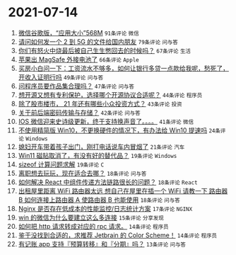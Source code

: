 # 2021-07-14

1. [微信谷歌版，“应用大小”568M](https://www.v2ex.com/t/789383) `91条评论` `微信`
1. [请问如何发一个 2 到 5G 的文件给国内朋友](https://www.v2ex.com/t/789447) `79条评论` `问与答`
1. [你们有怒火中烧最后被自己生生憋回去的时候吗？](https://www.v2ex.com/t/789418) `67条评论` `生活`
1. [苹果出 MagSafe 外接电池了](https://www.v2ex.com/t/789390) `66条评论` `Apple`
1. [买房小白问一下：工资流水不够多，如何让银行多贷一点款给我呢，愁死了，开收入证明行吗](https://www.v2ex.com/t/789419) `49条评论` `问与答`
1. [问程序员要作品集合理吗？](https://www.v2ex.com/t/789391) `47条评论` `问与答`
1. [想开源又想有专利保护，选择哪个开源协议合适呢？](https://www.v2ex.com/t/789495) `44条评论` `程序员`
1. [除了股市楼市， 21 年还有哪些小众投资方式？](https://www.v2ex.com/t/789395) `43条评论` `投资`
1. [关于前后端密码传输与存储？](https://www.v2ex.com/t/789385) `42条评论` `问与答`
1. [IOS 微信迎来史诗级更新，终于支持换声音了。。。。](https://www.v2ex.com/t/789451) `41条评论` `微信`
1. [不使用精简版 Win10，不更换硬件的情况下，有办法给 Win10 提速吗](https://www.v2ex.com/t/789463) `24条评论` `Windows`
1. [媳妇开车带着孩子出门，刚打电话说车内冒烟了](https://www.v2ex.com/t/789439) `21条评论` `汽车`
1. [Win11 磁贴取消了，有没有好的替代品？](https://www.v2ex.com/t/789513) `19条评论` `Windows`
1. [sizeof 计算问题求解](https://www.v2ex.com/t/789496) `19条评论` `C`
1. [离职想去玩玩，现在适合去哪？](https://www.v2ex.com/t/789514) `18条评论` `问与答`
1. [如何解决 React 中组件传递方法链路很长的问题？](https://www.v2ex.com/t/789488) `18条评论` `React`
1. [出租屋里距离 WiFi 路由器太远 想自己在屋里在插一个 WiFi 请教一下 路由器 B 如何连接上路由器 A 使路由器 B 也能使用](https://www.v2ex.com/t/789465) `18条评论` `问与答`
1. [Nginx 是否存在低成本的性能监控/日志统计方案](https://www.v2ex.com/t/789490) `17条评论` `NGINX`
1. [win 的微信为什么要建立这么多连接](https://www.v2ex.com/t/789527) `15条评论` `分享发现`
1. [如何把 http 请求转成对应的 rpc 请求。](https://www.v2ex.com/t/789425) `14条评论` `程序员`
1. [鉴于没找到合适的，求推荐 Jetbrain 的 Color Scheme！](https://www.v2ex.com/t/789415) `14条评论` `程序员`
1. [有记账 app 支持『预算转移』和『分期』吗？](https://www.v2ex.com/t/789393) `13条评论` `问与答`
